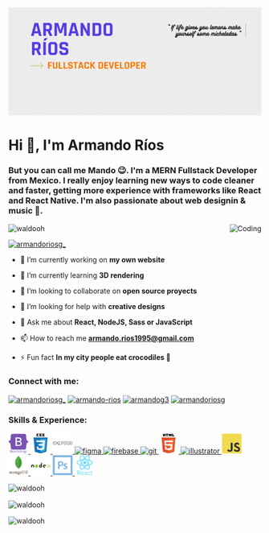 ![MasterHead](https://github.com/Waldooh/Waldooh/blob/main/Banner%20Dev.gif)
<h1 align="left">Hi 👋, I'm Armando Ríos</h1>
<h3 align="left" width"820px">But you can call me Mando 😉. I'm a MERN Fullstack Developer from Mexico. I really enjoy learning new ways to code cleaner and faster, getting more experience with frameworks like React and React Native. I'm also passionate about web designin & music 🎸.</h3>
<img align="right" alt="Coding" src="https://i.pinimg.com/originals/e4/26/70/e426702edf874b181aced1e2fa5c6cde.gif">

<p align="left"> <img src="https://komarev.com/ghpvc/?username=waldooh&label=Profile%20views&color=0e75b6&style=flat" alt="waldooh" /> </p>

<p align="left"> <a href="https://twitter.com/armandoriosg_" target="blank"><img src="https://img.shields.io/twitter/follow/armandoriosg_?logo=twitter&style=for-the-badge" alt="armandoriosg_" /></a> </p>

- 🔭 I’m currently working on **my own website**

- 🌱 I’m currently learning **3D rendering**

- 👯 I’m looking to collaborate on **open source proyects**

- 🤝 I’m looking for help with **creative designs**

- 💬 Ask me about **React, NodeJS, Sass or JavaScript**

- 📫 How to reach me **armando.rios1995@gmail.com**

- ⚡ Fun fact **In my city people eat crocodiles 🐊**

<h3 align="left">Connect with me:</h3>
<p align="left">
<a href="https://twitter.com/armandoriosg_" target="blank"><img align="center" src="https://raw.githubusercontent.com/rahuldkjain/github-profile-readme-generator/master/src/images/icons/Social/twitter.svg" alt="armandoriosg_" height="30" width="40" /></a>
<a href="https://linkedin.com/in/armando-rios" target="blank"><img align="center" src="https://raw.githubusercontent.com/rahuldkjain/github-profile-readme-generator/master/src/images/icons/Social/linked-in-alt.svg" alt="armando-rios" height="30" width="40" /></a>
<a href="https://fb.com/armandog3" target="blank"><img align="center" src="https://raw.githubusercontent.com/rahuldkjain/github-profile-readme-generator/master/src/images/icons/Social/facebook.svg" alt="armandog3" height="30" width="40" /></a>
<a href="https://instagram.com/armandoriosg" target="blank"><img align="center" src="https://raw.githubusercontent.com/rahuldkjain/github-profile-readme-generator/master/src/images/icons/Social/instagram.svg" alt="armandoriosg" height="30" width="40" /></a>
</p>

<h3 align="left">Skills & Experience:</h3>
<p align="left"> <a href="https://getbootstrap.com" target="_blank" rel="noreferrer"> <img src="https://raw.githubusercontent.com/devicons/devicon/master/icons/bootstrap/bootstrap-plain-wordmark.svg" alt="bootstrap" width="40" height="40"/> </a> <a href="https://www.w3schools.com/css/" target="_blank" rel="noreferrer"> <img src="https://raw.githubusercontent.com/devicons/devicon/master/icons/css3/css3-original-wordmark.svg" alt="css3" width="40" height="40"/> </a> <a href="https://expressjs.com" target="_blank" rel="noreferrer"> <img src="https://raw.githubusercontent.com/devicons/devicon/master/icons/express/express-original-wordmark.svg" alt="express" width="40" height="40"/> </a> <a href="https://www.figma.com/" target="_blank" rel="noreferrer"> <img src="https://www.vectorlogo.zone/logos/figma/figma-icon.svg" alt="figma" width="40" height="40"/> </a> <a href="https://firebase.google.com/" target="_blank" rel="noreferrer"> <img src="https://www.vectorlogo.zone/logos/firebase/firebase-icon.svg" alt="firebase" width="40" height="40"/> </a> <a href="https://git-scm.com/" target="_blank" rel="noreferrer"> <img src="https://www.vectorlogo.zone/logos/git-scm/git-scm-icon.svg" alt="git" width="40" height="40"/> </a> <a href="https://www.w3.org/html/" target="_blank" rel="noreferrer"> <img src="https://raw.githubusercontent.com/devicons/devicon/master/icons/html5/html5-original-wordmark.svg" alt="html5" width="40" height="40"/> </a> <a href="https://www.adobe.com/in/products/illustrator.html" target="_blank" rel="noreferrer"> <img src="https://www.vectorlogo.zone/logos/adobe_illustrator/adobe_illustrator-icon.svg" alt="illustrator" width="40" height="40"/> </a> <a href="https://developer.mozilla.org/en-US/docs/Web/JavaScript" target="_blank" rel="noreferrer"> <img src="https://raw.githubusercontent.com/devicons/devicon/master/icons/javascript/javascript-original.svg" alt="javascript" width="40" height="40"/> </a> <a href="https://www.mongodb.com/" target="_blank" rel="noreferrer"> <img src="https://raw.githubusercontent.com/devicons/devicon/master/icons/mongodb/mongodb-original-wordmark.svg" alt="mongodb" width="40" height="40"/> </a> <a href="https://nodejs.org" target="_blank" rel="noreferrer"> <img src="https://raw.githubusercontent.com/devicons/devicon/master/icons/nodejs/nodejs-original-wordmark.svg" alt="nodejs" width="40" height="40"/> </a> <a href="https://www.photoshop.com/en" target="_blank" rel="noreferrer"> <img src="https://raw.githubusercontent.com/devicons/devicon/master/icons/photoshop/photoshop-line.svg" alt="photoshop" width="40" height="40"/> </a> <a href="https://reactjs.org/" target="_blank" rel="noreferrer"> <img src="https://raw.githubusercontent.com/devicons/devicon/master/icons/react/react-original-wordmark.svg" alt="react" width="40" height="40"/> </a> </p>


<p><img align="left" src="https://github-readme-stats.vercel.app/api/top-langs?username=waldooh&show_icons=true&locale=en&layout=compact" alt="waldooh" /></p><br>

<p><img align="center" src="https://github-readme-stats.vercel.app/api?username=waldooh&show_icons=true&locale=en&theme=merko" alt="waldooh" /></p>

<p><img align="center" src="https://github-readme-streak-stats.herokuapp.com/?user=waldooh&" alt="waldooh" /></p>
